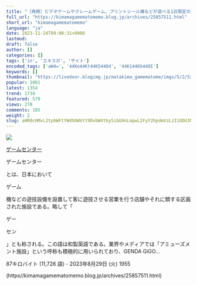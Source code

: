 ```yaml
---
title: "［再掲］ビデオゲームやクレームゲーム、プリントシール機などが遊べる1日限定の巨大ゲームセンター『アミューズメント エキスポ in 東京ビッグサイト』11"
full_url: "https://kimamagamematomemo.blog.jp/archives/25857511.html"
short_url: "kimamagamematomemo"
language: "ja"
date: 2023-11-24T09:00:31+0900
lastmod: 
draft: false
author: []
categories: []
tags: ['in', 'エキスポ', 'サイト']
encoded_tags: ['aW4=', '44Ko44Kt44K544Od', '44K144Kk44OI']
keywords: []
thumbnail: "https://livedoor.blogimg.jp/matakima_gamematome/imgs/5/2/5270108e.jpg"
popular: 1001
latest: 1354
trend: 1734
featured: 579
views: 278
comments: 185
weight: 2
slug: aHR0cHMvL2tpbWFtYWdhbWVtYXRvbWVtby5ibG9nLmpwL2FyY2hpdmVzLzI1ODU3NTExLmh0bWw=
---
```


![](https://livedoor.blogimg.jp/matakima_gamematome/imgs/5/2/5270108e.jpg)

<div><a title='ゲームセンター' href='https//ja.wikipedia.org/wiki/%E3%82%B2%E3%83%BC%E3%83%A0%E3%82%BB%E3%83%B3%E3%82%BF%E3%83%BC' target='_blank'><p>ゲームセンター</p></a> <p class='searchresult'><p>ゲームセンター</p>とは、日本において<p>ゲーム</p>機などの遊技設備を設置して客に遊技させる営業を行う店舗やそれに類する区画された施設である。略して「<p>ゲー</p><p>セン</p>」とも称される。この語は和製英語である。業界やメディアでは「アミューズメント施設」という呼称も積極的に用いられており、GENDA GiGO…</p> <p class='mw-search-result-data'>87キロバイト (11,726 語) - 2023年8月29日 (火) 1955</p></div>

(https//kimamagamematomemo.blog.jp/archives/25857511.html)
